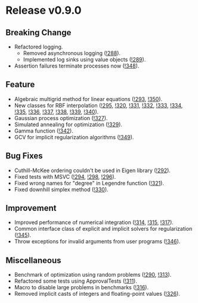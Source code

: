 # Release v0.9.0

## Breaking Change

- Refactored logging.
  - Removed asynchronous logging ([!288](https://gitlab.com/MusicScience37Projects/numerical-analysis/numerical-collection-cpp/-/merge_requests/288)).
  - Implemented log sinks using value objects ([!289](https://gitlab.com/MusicScience37Projects/numerical-analysis/numerical-collection-cpp/-/merge_requests/289)).
- Assertion failures terminate processes now ([!348](https://gitlab.com/MusicScience37Projects/numerical-analysis/numerical-collection-cpp/-/merge_requests/348)).

## Feature

- Algebraic multigrid method for linear equations ([!293](https://gitlab.com/MusicScience37Projects/numerical-analysis/numerical-collection-cpp/-/merge_requests/293), [!350](https://gitlab.com/MusicScience37Projects/numerical-analysis/numerical-collection-cpp/-/merge_requests/350)).
- New classes for RBF interpolation ([!295](https://gitlab.com/MusicScience37Projects/numerical-analysis/numerical-collection-cpp/-/merge_requests/295), [!320](https://gitlab.com/MusicScience37Projects/numerical-analysis/numerical-collection-cpp/-/merge_requests/320), [!331](https://gitlab.com/MusicScience37Projects/numerical-analysis/numerical-collection-cpp/-/merge_requests/331), [!332](https://gitlab.com/MusicScience37Projects/numerical-analysis/numerical-collection-cpp/-/merge_requests/332), [!333](https://gitlab.com/MusicScience37Projects/numerical-analysis/numerical-collection-cpp/-/merge_requests/333), [!334](https://gitlab.com/MusicScience37Projects/numerical-analysis/numerical-collection-cpp/-/merge_requests/334), [!335](https://gitlab.com/MusicScience37Projects/numerical-analysis/numerical-collection-cpp/-/merge_requests/335), [!336](https://gitlab.com/MusicScience37Projects/numerical-analysis/numerical-collection-cpp/-/merge_requests/336), [!337](https://gitlab.com/MusicScience37Projects/numerical-analysis/numerical-collection-cpp/-/merge_requests/337), [!338](https://gitlab.com/MusicScience37Projects/numerical-analysis/numerical-collection-cpp/-/merge_requests/338), [!339](https://gitlab.com/MusicScience37Projects/numerical-analysis/numerical-collection-cpp/-/merge_requests/339), [!340](https://gitlab.com/MusicScience37Projects/numerical-analysis/numerical-collection-cpp/-/merge_requests/340)).
- Gaussian process optimization ([!327](https://gitlab.com/MusicScience37Projects/numerical-analysis/numerical-collection-cpp/-/merge_requests/327)).
- Simulated annealing for optimization ([!329](https://gitlab.com/MusicScience37Projects/numerical-analysis/numerical-collection-cpp/-/merge_requests/329)).
- Gamma function ([!342](https://gitlab.com/MusicScience37Projects/numerical-analysis/numerical-collection-cpp/-/merge_requests/342)).
- GCV for implicit regularization algorithms ([!349](https://gitlab.com/MusicScience37Projects/numerical-analysis/numerical-collection-cpp/-/merge_requests/349)).

## Bug Fixes

- Cuthill-McKee ordering couldn't be used in Eigen library ([!292](https://gitlab.com/MusicScience37Projects/numerical-analysis/numerical-collection-cpp/-/merge_requests/292)).
- Fixed tests with MSVC ([!294](https://gitlab.com/MusicScience37Projects/numerical-analysis/numerical-collection-cpp/-/merge_requests/294), [!298](https://gitlab.com/MusicScience37Projects/numerical-analysis/numerical-collection-cpp/-/merge_requests/298), [!296](https://gitlab.com/MusicScience37Projects/numerical-analysis/numerical-collection-cpp/-/merge_requests/296)).
- Fixed wrong names for "degree" in Legendre function ([!321](https://gitlab.com/MusicScience37Projects/numerical-analysis/numerical-collection-cpp/-/merge_requests/321)).
- Fixed downhill simplex method ([!330](https://gitlab.com/MusicScience37Projects/numerical-analysis/numerical-collection-cpp/-/merge_requests/330)).

## Improvement

- Improved performance of numerical integration ([!314](https://gitlab.com/MusicScience37Projects/numerical-analysis/numerical-collection-cpp/-/merge_requests/314), [!315](https://gitlab.com/MusicScience37Projects/numerical-analysis/numerical-collection-cpp/-/merge_requests/315), [!317](https://gitlab.com/MusicScience37Projects/numerical-analysis/numerical-collection-cpp/-/merge_requests/317)).
- Common interface class of explicit and implicit solvers for regularization ([!345](https://gitlab.com/MusicScience37Projects/numerical-analysis/numerical-collection-cpp/-/merge_requests/345)).
- Throw exceptions for invalid arguments from user programs ([!346](https://gitlab.com/MusicScience37Projects/numerical-analysis/numerical-collection-cpp/-/merge_requests/346)).

## Miscellaneous

- Benchmark of optimization using random problems ([!290](https://gitlab.com/MusicScience37Projects/numerical-analysis/numerical-collection-cpp/-/merge_requests/290), [!313](https://gitlab.com/MusicScience37Projects/numerical-analysis/numerical-collection-cpp/-/merge_requests/313)).
- Refactored some tests using ApprovalTests ([!311](https://gitlab.com/MusicScience37Projects/numerical-analysis/numerical-collection-cpp/-/merge_requests/311)).
- Macro to disable large problems in benchmarks ([!316](https://gitlab.com/MusicScience37Projects/numerical-analysis/numerical-collection-cpp/-/merge_requests/316)).
- Removed implicit casts of integers and floating-point values ([!326](https://gitlab.com/MusicScience37Projects/numerical-analysis/numerical-collection-cpp/-/merge_requests/326)).
